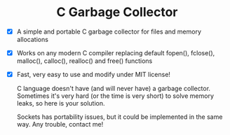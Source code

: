 <center><h1>C Garbage Collector</h1></center>

- [x] A simple and portable C garbage collector for files and memory allocations

- [x] Works on any modern C compiler replacing default fopen(), fclose(), malloc(), calloc(), realloc() and free() functions

- [x] Fast, very easy to use and modify under MIT license!

  C language doesn't have (and will never have) a garbage collector. Sometimes it's very hard (or the time is very short) to solve memory leaks, so here is your solution.

  Sockets has portability issues, but it could be implemented in the same way. Any trouble, contact me!
